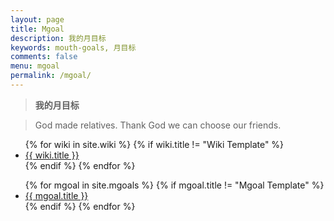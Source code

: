 ```yaml
---
layout: page
title: Mgoal
description: 我的月目标
keywords: mouth-goals, 月目标
comments: false
menu: mgoal
permalink: /mgoal/
---
```


> **我的月目标**

> God made relatives. Thank God we can choose our friends.

<ul class="listing">
{% for wiki in site.wiki %}
{% if wiki.title != "Wiki Template" %}
<li class="listing-item"><a href="{{ site.url }}{{ wiki.url }}">{{ wiki.title }}</a></li>
{% endif %}
{% endfor %}
</ul>

<ul class="listing">
{% for mgoal in site.mgoals %}
{% if mgoal.title != "Mgoal Template" %}
<li class="listing-item"><a href="{{ site.url }}{{ mgoal.url }}">{{ mgoal.title }}</a></li>
{% endif %}
{% endfor %}
</ul>

